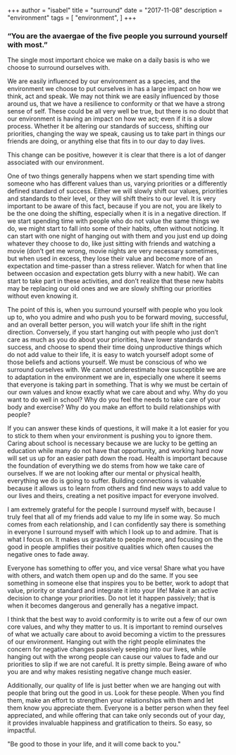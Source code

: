 +++
author = "isabel"
title = "surround"
date = "2017-11-08"
description = "environment"
tags = [
    "environment",
]
+++
### “You are the avaergae of the five people you surround yourself with most.”
The single most important choice we make on a daily basis is who we choose to surround ourselves with. 

We are easily influenced by our environment as a species, and the environment we choose to put ourselves in has a large impact on how we think, act and speak. We may not think we are easily influenced by those around us, that we have a resilience to conformity or that we have a strong sense of self. These could be all very well be true, but there is no doubt that our environment is having an impact on how we act; even if it is a slow process. Whether it be altering our standards of success, shifting our priorities, changing the way we speak, causing us to take part in things our friends are doing, or anything else that fits in to our day to day lives.

This change can be positive, however it is clear that there is a lot of danger associated with our environment.

One of two things generally happens when we start spending time with someone who has different values than us, varying priorities or a differently defined standard of success. Either we will slowly shift our values, priorities and standards to their level, or they will shift theirs to our level. It is very important to be aware of this fact, because if you are not, you are likely to be the one doing the shifting, especially when it is in a negative direction. If we start spending time with people who do not value the same things we do, we might start to fall into some of their habits, often without noticing. It can start with one night of hanging out with them and you just end up doing whatever they choose to do, like just sitting with friends and watching a movie (don’t get me wrong, movie nights are very necessary sometimes, but when used in excess, they lose their value and become more of an expectation and time-passer than a stress reliever. Watch for when that line between occasion and expectation gets blurry with a new habit). We can start to take part in these activities, and don’t realize that these new habits may be replacing our old ones and we are slowly shifting our priorities without even knowing it.

The point of this is, when you surround yourself with people who you look up to, who you admire and who push you to be forward moving, successful, and an overall better person, you will watch your life shift in the right direction. Conversely, if you start hanging out with people who just don’t care as much as you do about your priorities, have lower standards of success, and choose to spend their time doing unproductive things which do not add value to their life, it is easy to watch yourself adopt some of those beliefs and actions yourself. We must be conscious of who we surround ourselves with.
We cannot underestimate how susceptible we are to adaptation in the environment we are in, especially one where it seems that everyone is taking part in something. That is why we must be certain of our own values and know exactly what we care about and why.
Why do you want to do well in school?
Why do you feel the needs to take care of your body and exercise?
Why do you make an effort to build relationships with people? 

If you can answer these kinds of questions, it will make it a lot easier for you to stick to them when your environment is pushing you to ignore them.
Caring about school is necessary because we are lucky to be getting an education while many do not have that opportunity, and working hard now will set us up for an easier path down the road.
Health is important because the foundation of everything we do stems from how we take care of ourselves. If we are not looking after our mental or physical health, everything we do is going to suffer.
Building connections is valuable because it allows us to learn from others and find new ways to add value to our lives and theirs, creating a net positive impact for everyone involved.

I am extremely grateful for the people I surround myself with, because I truly feel that all of my friends add value to my life in some way. So much comes from each relationship, and I can confidently say there is something in everyone I surround myself with which I look up to and admire. That is what I focus on. It makes us gravitate to people more, and focusing on the good in people amplifies their positive qualities which often causes the negative ones to fade away.

Everyone has something to offer you, and vice versa! Share what you have with others, and watch them open up and do the same. If you see something in someone else that inspires you to be better, work to adopt that value, priority or standard and integrate it into your life! Make it an active decision to change your priorities. Do not let it happen passively; that is when it becomes dangerous and generally has a negative impact.

I think that the best way to avoid conformity is to write out a few of our own core values, and why they matter to us. It is important to remind ourselves of what we actually care about to avoid becoming a victim to the pressures of our environment. Hanging out with the right people eliminates the concern for negative changes passively seeping into our lives, while hanging out with the wrong people can cause our values to fade and our priorities to slip if we are not careful. It is pretty simple. Being aware of who you are and why makes resisting negative change much easier.

Additionally, our quality of life is just better when we are hanging out with people that bring out the good in us. Look for these people. When you find them, make an effort to strengthen your relationships with them and let them know you appreciate them. Everyone is a better person when they feel appreciated, and while offering that can take only seconds out of your day, it provides invaluable happiness and gratification to theirs. So easy, so impactful.

"Be good to those in your life, and it will come back to you."
